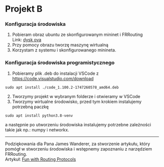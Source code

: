 # Projekt B
### Konfiguracja środowiska
1. Pobieram obraz ubuntu ze skonfigurowanym mininet i FRRouting </br>
Link: [dysk ova](https://drive.google.com/file/d/1qmQGnk1J11RhiNZUg0BECKoWKEUtc5I3/view)
2. Przy pomocy obrazu tworzę maszynę wirtualną
3. Korzystam z systemu i skonfigurowanego minineta.

### Konfiguracja środowiska programistycznego
1. Pobieramy plik .deb do instalacji VSCode z https://code.visualstudio.com/download
```
sudo apt install ./code_1.100.2-1747260578_amd64.deb 
```
2. Tworzymy projekt w wybranym folderze i otwieramy w VSCode
3. Tworzymy wirtualne środowisko, przed tym krokiem instalujemy potrzebną paczkę
```
sudo apt install python3.8-venv
```
a następnie po utworzeniu środowiska instalujemy potrzebne zależności takie jak np.: numpy i networkx.

---

Podziękowania dla Pana James Wanderer, za stworzenie artykułu, który pomógł w stworzeniu środowiska i wstępnemy zapoznaniu z narzędziem FRRouting. </br>
Artykuł: [Fun with Routing Protocols](https://medium.com/@jmwanderer/fun-with-routing-protocols-8a0677aab2fc)
